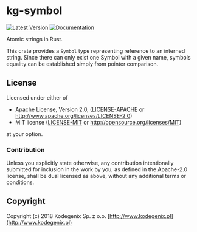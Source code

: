 # kg-symbol

[![Latest Version](https://img.shields.io/crates/v/kg-symbol.svg)](https://crates.io/crates/kg-symbol)
[![Documentation](https://docs.rs/kg-symbol/badge.svg)](https://docs.rs/kg-symbol)

Atomic strings in Rust.

This crate provides a `Symbol` type representing reference to an interned string. 
Since there can only exist one Symbol with a given name, symbols equality can be established simply from pointer comparison.

## License

Licensed under either of
* Apache License, Version 2.0, ([LICENSE-APACHE](LICENSE-APACHE) or http://www.apache.org/licenses/LICENSE-2.0)
* MIT license ([LICENSE-MIT](LICENSE-MIT) or http://opensource.org/licenses/MIT)

at your option.

### Contribution

Unless you explicitly state otherwise, any contribution intentionally submitted
for inclusion in the work by you, as defined in the Apache-2.0 license, shall be dual licensed as above, without any
additional terms or conditions.

## Copyright

Copyright (c) 2018 Kodegenix Sp. z o.o. [http://www.kodegenix.pl](http://www.kodegenix.pl)
